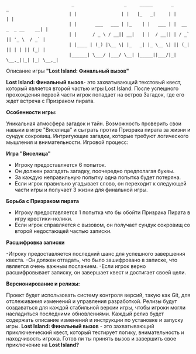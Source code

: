                              _                   _     _____       _                    _
                            | |                 | |   |_   _|     | |                  | |
                            | |       ___   ___ | |_    | |   ___ | |  __ _  _ __    __| |
                            | |      / _ \ / __|| __|   | |  / __|| | / _` || '_ \  / _` |
                            | |____ | (_) |\__ \| |_   _| |_ \__ \| || (_| || | | || (_| |
                            |______| \___/ |___/ \__| |_____||___/|_| \__,_||_| |_| \__,_|
                            
Описание игры **"Lost Island: Финальный вызов"**


**Lost Island: Финальный вызов**- это захватывающий текстовый квест, который является второй частью игры Lost Island. После успешного прохождения первой части игрок попадает на остров Загадок, где его ждет встреча с Призраком пирата.


**Особенности игры:**

Уникальная атмосфера загадок и тайн.
Возможность проверить свои навыки в игре "Виселица" и сыграть против Призрака пирата за жизни и сундук сокровищ.
Интригующие загадки, которые требуют логического мышления и внимательности.
Игровой процесс:

**Игра "Виселица"**

- Игроку предоставляется 6 попыток.
- Он должен разгадать загадку, поочередно предполагая буквы.
- За каждую неправильную попытку одна попытка будет потеряна.
- Если игрок правильно угадывает слово, он переходит к следующей части игры и получает 3 жизни для финальной игры.

**Борьба с Призраком пирата**

- Игроку предоставляется 1 попытка что бы обойти Призрака Пирата в игру крестики-нолики.
- Если игрок справляется с вызовом, он получает сундук сокровищ со второй недостающей частью записки.

**Расшифровка записки**

-Игроку предоставляется последний шанс для успешного завершения квеста.
-Он должен отгадать, что было зашифровано в записке, что является очень важным посланием.
-Если игрок верно расшифровывает записку, он завершает квест и достигает своей цели.


**Версионирование и релизы:**

Проект будет использовать систему контроля версий, такую как Git, для отслеживания изменений и управления разработкой.
Релизы будут создаваться для каждой стабильной версии игры, чтобы игроки могли насладиться последними обновлениями. Каждый релиз будет содержать описание изменений и инструкции по установке и запуску игры.
**Lost Island: Финальный вызов** - это захватывающий приключенческий квест, который тестирует логику, внимательность и находчивость игрока. Готов ли ты принять вызов и завершить свое приключение на **Lost Island?**
